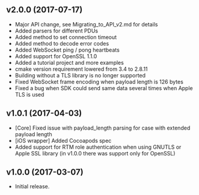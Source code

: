 v2.0.0 (2017-07-17)
-------------------

* Major API change, see Migrating_to_API_v2.md for details
* Added parsers for different PDUs
* Added method to set connection timeout
* Added method to decode error codes
* Added WebSocket ping / pong heartbeats
* Added support for OpenSSL 1.1.0
* Added a tutorial project and more examples
* cmake version requirement lowered from 3.4 to 2.8.11
* Building without a TLS library is no longer supported
* Fixed WebSocket frame encoding when payload length is 126 bytes
* Fixed a bug when SDK could send same data several times when Apple TLS is used

v1.0.1 (2017-04-03)
-------------------

* [Core] Fixed issue with payload_length parsing for case with
  extended payload length
* [iOS wrapper] Added Cocoapods spec
* Added support for RTM role authentication when using GNUTLS or Apple SSL
  library (in v1.0.0 there was support only for OpenSSL)

v1.0.0 (2017-03-07)
-------------------

* Initial release.